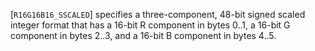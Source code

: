 [`R16G16B16_SSCALED`] specifies a three-component, 48-bit
signed scaled integer format that has a 16-bit R component in bytes
0..1, a 16-bit G component in bytes 2..3, and a 16-bit B component in
bytes 4..5.